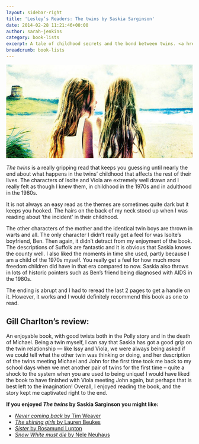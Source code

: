 ```yaml
---
layout: sidebar-right
title: 'Lesley’s Readers: The twins by Saskia Sarginson'
date: 2014-02-28 11:21:46+00:00
author: sarah-jenkins
category: book-lists
excerpt: A tale of childhood secrets and the bond between twins. <a href="https://suffolk.spydus.co.uk/cgi-bin/spydus.exe/ENQ/OPAC/BIBENQ/5627784?QRY=CTIBIB%3C%20IRN(9467)&QRYTEXT=The%20twins">Reserve a copy.</a>
breadcrumb: book-lists
---
```

![The twins by Saskia Sarginson](/images/featured/featured-the-twins.jpg)

<cite>The twins</cite> is a really gripping read that keeps you guessing until nearly the end about what happens in the twins&#8217; childhood that affects the rest of their lives. The characters of Isolte and Viola are extremely well drawn and I really felt as though I knew them, in childhood in the 1970s and in adulthood in the 1980s.

It is not always an easy read as the themes are sometimes quite dark but it keeps you hooked. The hairs on the back of my neck stood up when I was reading about &#8216;the incident&#8217; in their childhood.

The other characters of the mother and the identical twin boys are thrown in warts and all. The only character I didn&#8217;t really get a feel for was Isolte&#8217;s boyfriend, Ben. Then again, it didn&#8217;t detract from my enjoyment of the book. The descriptions of Suffolk are fantastic and it is obvious that Saskia knows the county well. I also liked the moments in time she used, partly because I am a child of the 1970s myself. You really get a feel for how much more freedom children did have in that era compared to now. Saskia also throws in lots of historic pointers such as Ben&#8217;s friend being diagnosed with AIDS in the 1980s.

The ending is abrupt and I had to reread the last 2 pages to get a handle on it. However, it works and I would definitely recommend this book as one to read.

## Gill Charlton&#8217;s review:

An enjoyable book, with good twists both in the Polly story and in the death of Michael. Being a twin myself, I can say that Saskia has got a good grip on the twin relationship — like Issy and Viola, we were always being asked if we could tell what the other twin was thinking or doing, and her description of the twins meeting Michael and John for the first time took me back to my school days when we met another pair of twins for the first time – quite a shock to the system when you are used to being unique! I would have liked the book to have finished with Viola meeting John again, but perhaps that is best left to the imagination! Overall, I enjoyed reading the book, and the story kept me captivated right to the end.

**If you enjoyed <cite>The twins</cite> by Saskia Sarginson you might like:**

* [<cite>Never coming back</cite> by Tim Weaver](https://suffolk.spydus.co.uk/cgi-bin/spydus.exe/ENQ/OPAC/BIBENQ/5875553?QRY=CTIBIB%3C%20IRN(22822002)&QRYTEXT=Never%20coming%20back)
* [<cite>The shining girls</cite> by Lauren Beukes](https://suffolk.spydus.co.uk/cgi-bin/spydus.exe/ENQ/OPAC/BIBENQ/5876822?QRY=CTIBIB%3C%20IRN(19767893)&QRYTEXT=The%20shining%20girls)
* [<cite>Sister</cite> by Rosamund Lupton](https://suffolk.spydus.co.uk/cgi-bin/spydus.exe/ENQ/OPAC/BIBENQ/5876528?QRY=CTIBIB%3C%20IRN(158892)&QRYTEXT=Sister)
* [<cite>Snow White must die</cite> by Nele Neuhaus](https://suffolk.spydus.co.uk/cgi-bin/spydus.exe/ENQ/OPAC/BIBENQ/5876361?QRY=CTIBIB%3C%20IRN(22387649)&QRYTEXT=Snow%20White%20must%20die)
